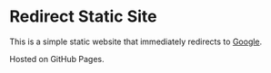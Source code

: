 # Redirect Static Site

This is a simple static website that immediately redirects to [Google](https://www.google.com).

Hosted on GitHub Pages.
